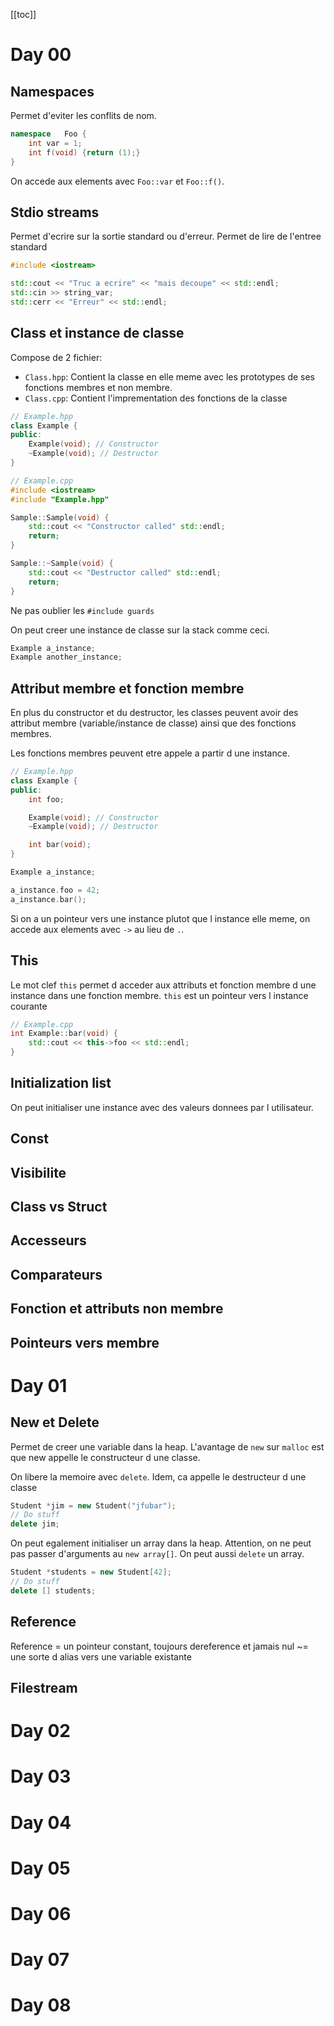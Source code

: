 [[toc]]

# Day 00

## Namespaces

Permet d'eviter les conflits de nom.

```cpp
namespace	Foo {
	int	var = 1;
	int	f(void) {return (1);}
}
```

On accede aux elements avec `Foo::var` et `Foo::f()`.

## Stdio streams

Permet d'ecrire sur la sortie standard ou d'erreur. Permet de lire de l'entree standard

```cpp
#include <iostream>

std::cout << "Truc a ecrire" << "mais decoupe" << std::endl;
std::cin >> string_var;
std::cerr << "Erreur" << std::endl;
```

## Class et instance de classe

Compose de 2 fichier:
- `Class.hpp`: Contient la classe en elle meme avec les prototypes de ses fonctions membres et non membre.
- `Class.cpp`: Contient l'imprementation des fonctions de la classe

```cpp
// Example.hpp
class Example {
public:
	Example(void); // Constructor
	~Example(void); // Destructor
}
```

```cpp
// Example.cpp
#include <iostream>
#include "Example.hpp"

Sample::Sample(void) {
	std::cout << "Constructor called" std::endl;
	return;
}

Sample::~Sample(void) {
	std::cout << "Destructor called" std::endl;
	return;
}
```

Ne pas oublier les `#include guards`

On peut creer une instance de classe sur la stack comme ceci.

```cpp
Example a_instance;
Example another_instance;
```

## Attribut membre et fonction membre

En plus du constructor et du destructor, les classes peuvent avoir des attribut membre (variable/instance de classe) ainsi que des fonctions membres.

Les fonctions membres peuvent etre appele a partir d une instance.

```cpp
// Example.hpp
class Example {
public:
	int	foo;

	Example(void); // Constructor
	~Example(void); // Destructor

	int bar(void);
}
```

```cpp
Example a_instance;

a_instance.foo = 42;
a_instance.bar();
```

Si on a un pointeur vers une instance plutot que l instance elle meme, on accede aux elements avec `->` au lieu de `.`.

## This

Le mot clef `this` permet d acceder aux attributs et fonction membre d une instance dans une fonction membre.
`this` est un pointeur vers l instance courante

```cpp
// Example.cpp
int Example::bar(void) {
	std::cout << this->foo << std::endl;
}
```

## Initialization list

On peut initialiser une instance avec des valeurs donnees par l utilisateur.

## Const

## Visibilite

## Class vs Struct

## Accesseurs

## Comparateurs

## Fonction et attributs non membre

## Pointeurs vers membre

# Day 01

## New et Delete

Permet de creer une variable dans la heap. L'avantage de `new` sur `malloc` est que new appelle le constructeur d une classe.

On libere la memoire avec `delete`. Idem, ca appelle le destructeur d une classe

```cpp
Student	*jim = new Student("jfubar");
// Do stuff
delete jim;
```

On peut egalement initialiser un array dans la heap. Attention, on ne peut pas passer d'arguments au `new array[]`. On peut aussi `delete` un array.

```cpp
Student	*students = new Student[42];
// Do stuff
delete [] students;
```

## Reference

Reference	\= un pointeur constant, toujours dereference et jamais nul
			\~\= une sorte d alias vers une variable existante

## Filestream

# Day 02


# Day 03
# Day 04
# Day 05
# Day 06
# Day 07
# Day 08
